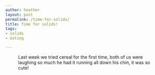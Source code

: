 ```yaml
---
author: heather
layout: post
permalink: /time-for-solids/
title: Time for solids!
tags:
- solids
- eating

---
```

<figure>
	<img src="http://silasq.com/uploads/2012/03/Cereal-first-time-.jpg" alt="">	
	<figcaption>Last week we tried cereal for the first time, both of us were laughing so much he had it running all down his chin, it was so cute!</figcaption>
</figure>

  

